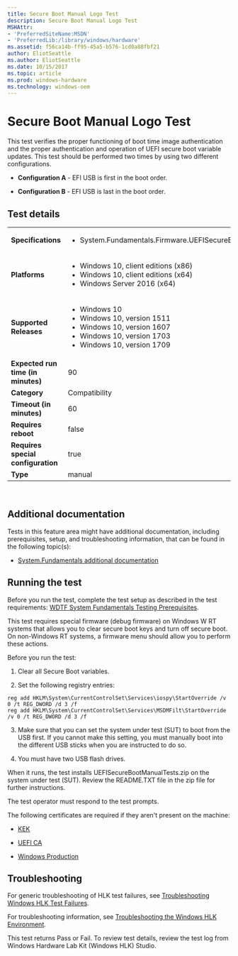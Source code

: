 ```yaml
---
title: Secure Boot Manual Logo Test
description: Secure Boot Manual Logo Test
MSHAttr:
- 'PreferredSiteName:MSDN'
- 'PreferredLib:/library/windows/hardware'
ms.assetid: f56ca14b-ff95-45a5-b576-1cd0a88fbf21
author: EliotSeattle
ms.author: EliotSeattle
ms.date: 10/15/2017
ms.topic: article
ms.prod: windows-hardware
ms.technology: windows-oem
---
```


# <span id="p_hlk_test.9741a26f-8249-48bd-8135-152eb3f87590"></span>Secure Boot Manual Logo Test


This test verifies the proper functioning of boot time image authentication and the proper authentication and operation of UEFI secure boot variable updates. This test should be performed two times by using two different configurations.

-   **Configuration A** - EFI USB is first in the boot order.

-   **Configuration B** - EFI USB is last in the boot order.

## Test details
|||
|---|---|
| **Specifications**  | <ul><li>System.Fundamentals.Firmware.UEFISecureBoot</li></ul> |  
| **Platforms**   | <ul><li>Windows 10, client editions (x86)</li><li>Windows 10, client editions (x64)</li><li>Windows Server 2016 (x64)</li></ul> |
| **Supported Releases** | <ul><li>Windows 10</li><li>Windows 10, version 1511</li><li>Windows 10, version 1607</li><li>Windows 10, version 1703</li><li>Windows 10, version 1709</li></ul> |
|**Expected run time (in minutes)**| 90 |
|**Category**| Compatibility |
|**Timeout (in minutes)**| 60 |
|**Requires reboot**| false |
|**Requires special configuration**| true |
|**Type**| manual |

 

## <span id="Additional_documentation"></span><span id="additional_documentation"></span><span id="ADDITIONAL_DOCUMENTATION"></span>Additional documentation


Tests in this feature area might have additional documentation, including prerequisites, setup, and troubleshooting information, that can be found in the following topic(s):

-   [System.Fundamentals additional documentation](system-fundamentals-additional-documentation.md)

## <span id="Running_the_test"></span><span id="running_the_test"></span><span id="RUNNING_THE_TEST"></span>Running the test


Before you run the test, complete the test setup as described in the test requirements: [WDTF System Fundamentals Testing Prerequisites](wdtf-system-fundamentals-testing-prerequisites.md).

This test requires special firmware (debug firmware) on Windows W RT systems that allows you to clear secure boot keys and turn off secure boot. On non-Windows RT systems, a firmware menu should allow you to perform these actions.

Before you run the test:

1.  Clear all Secure Boot variables.

2.  Set the following registry entries: 

``` syntax
reg add HKLM\System\CurrentControlSet\Services\iospy\StartOverride /v 0 /t REG_DWORD /d 3 /f
reg add HKLM\System\CurrentControlSet\Services\MSDMFilt\StartOverride /v 0 /t REG_DWORD /d 3 /f
```

3.  Make sure that you can set the system under test (SUT) to boot from the USB first. If you cannot make this setting, you must manually boot into the different USB sticks when you are instructed to do so.

4.  You must have two USB flash drives.

When it runs, the test installs UEFISecureBootManualTests.zip on the system under test (SUT). Review the README.TXT file in the zip file for further instructions.

The test operator must respond to the test prompts.

The following certificates are required if they aren't present on the machine:

-   [KEK](http://www.microsoft.com/pkiops/certs/MicCorKEKCA2011_2011-06-24.crt)

-   [UEFI CA](http://www.microsoft.com/pkiops/certs/MicCorUEFCA2011_2011-06-27.crt)

-   [Windows Production](http://www.microsoft.com/pkiops/certs/MicWinProPCA2011_2011-10-19.crt)

## <span id="Troubleshooting"></span><span id="troubleshooting"></span><span id="TROUBLESHOOTING"></span>Troubleshooting


For generic troubleshooting of HLK test failures, see [Troubleshooting Windows HLK Test Failures](..\user\troubleshooting-windows-hlk-test-failures.md).

For troubleshooting information, see [Troubleshooting the Windows HLK Environment](..\user\troubleshooting-the-windows-hlk-environment.md).

This test returns Pass or Fail. To review test details, review the test log from Windows Hardware Lab Kit (Windows HLK) Studio.

 

 






